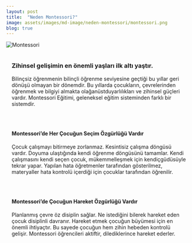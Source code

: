 ```yaml
---
layout: post
title:  "Neden Montessori?"
image: assets/images/md-image/neden-montessori/montessori.png
blog: true
---
```

<section>
    <div class="container">
        <div class="row">
            <div class="col-md-6 text-center my-auto">
              <img src="{{ site.baseurl }}/assets/images/md-image/neden-montessori/montessori.png" alt="Montessori">
            </div>
            <div class="col-md-6" style="margin: 0px;padding: 15px;">
                <h3 class="text-center">Zihinsel gelişimin en önemli yaşları ilk altı yaştır.&nbsp;<br></h3>
                <p>Bilinçsiz öğrenmenin bilinçli öğrenme seviyesine geçtiği bu yıllar geri dönüşü olmayan bir dönemdir. Bu yıllarda çocukların, çevrelerinden öğrenmek ve bilgiyi almakta olağanüstduyarlılıkları ve zihinsel güçleri vardır. Montessori
                    Eğitimi, geleneksel eğitim sisteminden farklı bir sistemdir.<br></p>
            </div>
        </div>
        <div class="row">
            <div class="col-md-12 col-xl-12" style="margin: 0px;padding: 15px;">
                <h4 class="text-center"><strong>Montessori’de Her Çocuğun Seçim Özgürlüğü Vardır</strong><br></h4>
                <p>Çocuk çalışmayı bitirmeye zorlanmaz. Kesintisiz çalışma döngüsü vardır. Doyuma ulaştığında kendi öğrenme döngüsünü tamamlar. Kendi çalışmasını kendi seçen çocuk, mükemmelleşmek için kendiçgüdüsüyle tekrar yapar. Yapılan hata öğretmenler
                    tarafından gösterilmez, materyaller hata kontrolü içerdiği için çocuklar tarafından öğrenilir.<br></p>
            </div>
            <div class="col-md-12 col-xl-12" style="margin: 0px;padding: 15px;">
                <h4 class="text-center"><strong>Montessori’de Çocuğun Hareket Özgürlüğü Vardır</strong><br></h4>
                <p>Planlanmış çevre öz disiplin sağlar. Ne istediğini bilerek hareket eden çocuk disiplinli davranır. Hareket etmek çocuğun büyümesi için en önemli ihtiyaçtır. Bu sayede çocuğun hem zihin hebeden kontrolü gelişir. Montessori öğrencileri
                    aktiftir, dilediklerince hareket ederler.<br></p>
            </div>
        </div>
    </div>
</section>